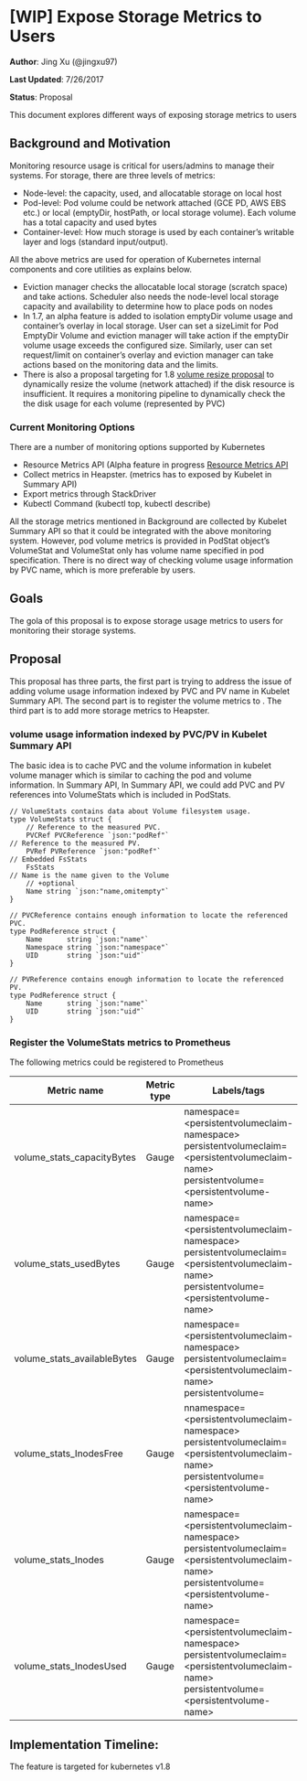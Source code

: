# [WIP] Expose Storage Metrics to Users

**Author**: Jing Xu (@jingxu97)

**Last Updated**: 7/26/2017

**Status**: Proposal

This document explores different ways of exposing storage metrics to users

## Background and Motivation

Monitoring resource usage is critical for users/admins to manage their systems. For storage, there are three levels of metrics:
 - Node-level: the capacity, used, and allocatable storage on local host
 - Pod-level: Pod volume could be network attached (GCE PD, AWS EBS etc.) or local (emptyDir, hostPath, or local storage volume). Each volume has a total capacity and used bytes
 - Container-level: How much storage is used by each container’s writable layer and logs (standard input/output).

All the above metrics are used for operation of Kubernetes internal components and core utilities as explains below.

 - Eviction manager checks the allocatable local storage (scratch space) and take actions. Scheduler also needs the node-level local storage capacity and availability to determine how to place pods on nodes 
 - In 1.7, an alpha feature is added to isolation emptyDir volume usage and container’s overlay in local storage. User can set a sizeLimit for Pod EmptyDir Volume and eviction manager will take action if the emptyDir volume usage exceeds the configured size. Similarly, user can set request/limit on container’s overlay and eviction manager can take actions based on the monitoring data and the limits.
 - There is also a proposal targeting for 1.8 [volume resize proposal](https://github.com/kubernetes/community/pull/657) to dynamically resize the volume (network attached) if the disk resource is insufficient. It requires a monitoring pipeline to dynamically check the the disk usage for each volume (represented by PVC)

### Current Monitoring Options

There are a number of monitoring options supported by Kubernetes
 - Resource Metrics API (Alpha feature in progress [Resource Metrics API](https://github.com/kubernetes/community/blob/master/contributors/design-proposals/resource-metrics-api.md)
 - Collect metrics in Heapster. (metrics has to exposed by Kubelet in Summary API)
 - Export metrics through StackDriver 
 - Kubectl Command (kubectl top, kubectl describe)

All the storage metrics mentioned in Background are collected by Kubelet Summary API so that it could be integrated with the above monitoring system. However, pod volume metrics is provided in PodStat object’s VolumeStat and VolumeStat only has volume name specified in pod specification. There is no direct way of checking volume usage information by PVC name, which is more preferable by users.


## Goals
The gola of this proposal is to expose storage usage metrics to users for monitoring their storage systems.

## Proposal

This proposal has three parts, the first part is trying to address the issue of adding volume usage information indexed by PVC and PV name in Kubelet Summary API. The second part is to register the volume metrics to . The third part is to add more storage metrics to Heapster.


### volume usage information indexed by PVC/PV in Kubelet Summary API

The basic idea is to cache PVC and the volume information in kubelet volume manager which is similar to caching the pod and volume information. In Summary API, In Summary API, we could add PVC and PV references into VolumeStats which is included in PodStats.

```
// VolumeStats contains data about Volume filesystem usage.
type VolumeStats struct {
	// Reference to the measured PVC.
	PVCRef PVCReference `json:"podRef"`
// Reference to the measured PV.
	PVRef PVReference `json:"podRef"`
// Embedded FsStats
	FsStats
// Name is the name given to the Volume
	// +optional
	Name string `json:"name,omitempty"`
}

// PVCReference contains enough information to locate the referenced PVC.
type PodReference struct {
	Name      string `json:"name"`
	Namespace string `json:"namespace"`
	UID       string `json:"uid"`
}

// PVReference contains enough information to locate the referenced PV.
type PodReference struct {
	Name      string `json:"name"`
	UID       string `json:"uid"`
}

```
### Register the VolumeStats metrics to Prometheus 

The following metrics could be registered to Prometheus


| Metric name | Metric type | Labels/tags |
|-------------|-------------|-------------|
| volume_stats_capacityBytes | Gauge | namespace=\<persistentvolumeclaim-namespace\> <br/> persistentvolumeclaim=\<persistentvolumeclaim-name\>  <br/> persistentvolume=\<persistentvolume-name\> |
| volume_stats_usedBytes | Gauge | namespace=\<persistentvolumeclaim-namespace\> <br/>  persistentvolumeclaim=\<persistentvolumeclaim-name\>  <br/> persistentvolume=\<persistentvolume-name\> |
| volume_stats_availableBytes | Gauge | namespace=\<persistentvolumeclaim-namespace\> <br/> persistentvolumeclaim=\<persistentvolumeclaim-name\>  <br/> persistentvolume=<persistentvolume-name> |
| volume_stats_InodesFree | Gauge | nnamespace=\<persistentvolumeclaim-namespace\> <br/> persistentvolumeclaim=\<persistentvolumeclaim-name\>  <br/> persistentvolume=\<persistentvolume-name\> |
| volume_stats_Inodes | Gauge | namespace=\<persistentvolumeclaim-namespace\> <br/> persistentvolumeclaim=\<persistentvolumeclaim-name\>  <br/> persistentvolume=\<persistentvolume-name\> |
| volume_stats_InodesUsed | Gauge | namespace=\<persistentvolumeclaim-namespace\> <br/> persistentvolumeclaim=\<persistentvolumeclaim-name\>  <br/> persistentvolume=\<persistentvolume-name\> |

## Implementation Timeline:
The feature is targeted for kubernetes v1.8


